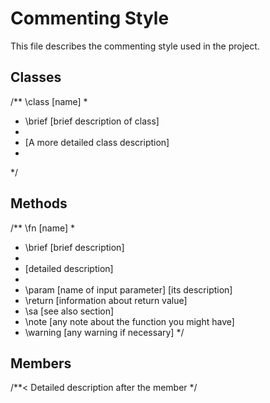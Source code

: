 Commenting Style
============

This file describes the commenting style used in the project.

Classes
--------

/** \class [name]
 *
 * \brief [brief description of class]
 *
 * [A more detailed class description]
 *
 */

Methods
--------

/** \fn [name]
 * 
 * \brief [brief description]
 *
 * [detailed description]
 *
 * \param [name of input parameter] [its description]
 * \return [information about return value]
 * \sa [see also section]
 * \note [any note about the function you might have]
 * \warning [any warning if necessary]
 */

Members
--------

/**< Detailed description after the member */



